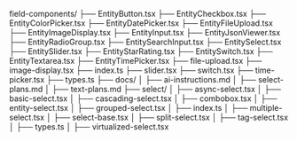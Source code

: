 field-components/
├── EntityButton.tsx
├── EntityCheckbox.tsx
├── EntityColorPicker.tsx
├── EntityDatePicker.tsx
├── EntityFileUpload.tsx
├── EntityImageDisplay.tsx
├── EntityInput.tsx
├── EntityJsonViewer.tsx
├── EntityRadioGroup.tsx
├── EntitySearchInput.tsx
├── EntitySelect.tsx
├── EntitySlider.tsx
├── EntityStarRating.tsx
├── EntitySwitch.tsx
├── EntityTextarea.tsx
├── EntityTimePicker.tsx
├── file-upload.tsx
├── image-display.tsx
├── index.ts
├── slider.tsx
├── switch.tsx
├── time-picker.tsx
├── types.ts
├── docs/
│   ├── ai-instructions.md
│   ├── select-plans.md
│   ├── text-plans.md
├── select/
│   ├── async-select.tsx
│   ├── basic-select.tsx
│   ├── cascading-select.tsx
│   ├── combobox.tsx
│   ├── entity-select.tsx
│   ├── grouped-select.tsx
│   ├── index.ts
│   ├── multiple-select.tsx
│   ├── select-base.tsx
│   ├── split-select.tsx
│   ├── tag-select.tsx
│   ├── types.ts
│   ├── virtualized-select.tsx
